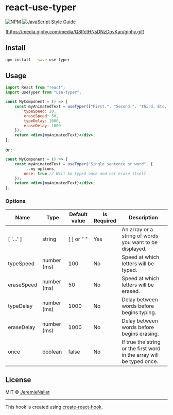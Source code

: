 # react-use-typer

[![NPM](https://img.shields.io/npm/v/typer.svg)](https://www.npmjs.com/package/use-typer) [![JavaScript Style Guide](https://img.shields.io/badge/code_style-standard-brightgreen.svg)](https://standardjs.com)

(https://media.giphy.com/media/Q8IfctHNsDNzDbvKan/giphy.gif)

## Install

```bash
npm install --save use-typer
```

## Usage

```jsx
import React from "react";
import useTyper from "use-typer";

const MyComponent = () => {
    const myAnimatedText = useTyper(["First.", "Second.", "third. Etc, ..."], {
        typeSpeed: 20,
        eraseSpeed: 50,
        typeDelay: 1000,
        eraseDelay: 1000
    });
    return <div>{myAnimatedText}</div>;
};
```

or :

```jsx
const MyComponent = () => {
    const myAnimatedText = useTyper("Single sentence or word", {
        ...my options,
        once: true // Will be typed once and not erase itself.
    });
    return <div>{myAnimatedText}</div>;
};
```

### Options

| Name       | Type        | Default value | Is Required | Description                                                           |
| ---------- | ----------- | ------------- | ----------- | --------------------------------------------------------------------- |
| [ '...' ]  | string      | [ ] or " "    | Yes         | An array or a string of words you want to be displayed.               |
| typeSpeed  | number (ms) | 100           | No          | Speed at which letters will be typed.                                 |
| eraseSpeed | number (ms) | 50            | No          | Speed at which letters will be erased.                                |
| typeDelay  | number (ms) | 1000          | No          | Delay between words before begins typing.                             |
| eraseDelay | number (ms) | 1000          | No          | Delay between words before begins erasing.                            |
| once       | boolean     | false         | No          | If true the string or the first word in the array will be typed once. |

## License

MIT © [JeremieNallet](https://github.com/JeremieNallet)

---

This hook is created using [create-react-hook](https://github.com/hermanya/create-react-hook).

